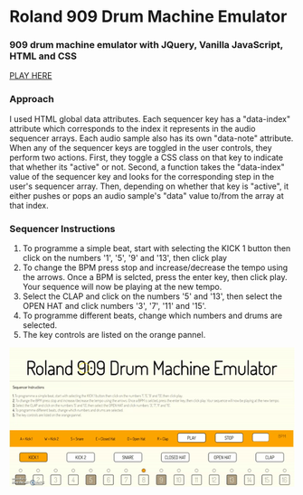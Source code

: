 # Roland 909 Drum Machine Emulator

### 909 drum machine emulator with JQuery, Vanilla JavaScript, HTML and CSS 

[PLAY HERE](https://arditti93.github.io/909-drum-machine/)

### Approach 
I used HTML global data attributes. Each sequencer key has a "data-index" attribute which corresponds to the index it represents in the audio sequencer arrays. Each audio sample also has its own "data-note" attribute. When any of the sequencer keys are toggled in the user controls, they perform two actions. First, they toggle a CSS class on that key to indicate that whether its "active" or not. Second, a function takes the "data-index" value of the sequencer key and looks for the corresponding step in the user's sequencer array. Then, depending on whether that key is "active", it either pushes or pops an audio sample's "data" value to/from the array at that index.

### Sequencer Instructions 
1. To programme a simple beat, start with selecting the KICK 1 button then click on the numbers '1', '5', '9' and '13', then click play
2. To change the BPM press stop and increase/decrease the tempo using the arrows. Once a BPM is selcted, press the enter key, then click play.  Your sequence will now be playing at the new tempo.
3. Select the CLAP and click on the numbers '5' and '13', then select the OPEN HAT and click numbers '3', '7', '11' and '15'.
4. To programme different beats, change which numbers and drums are selected.
5. The key controls are listed on the orange pannel.

![909](909.gif)
